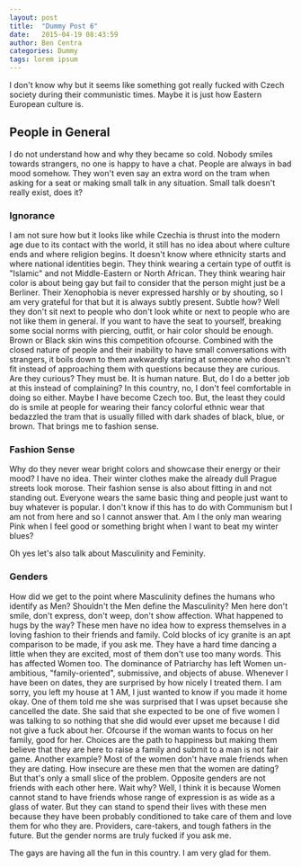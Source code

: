 ```yaml
---
layout: post
title:  "Dummy Post 6"
date:   2015-04-19 08:43:59
author: Ben Centra
categories: Dummy
tags: lorem ipsum
---
```


I don't know why but it seems like something got really fucked with Czech society during their communistic times. Maybe it is just how Eastern European culture is. 

## People in General

I do not understand how and why they became so cold. Nobody smiles towards strangers, no one is happy to have a chat. People are always in bad mood somehow. They won't even say an extra word on the tram when asking for a seat or making small talk in any situation. Small talk doesn't really exist, does it? 

### Ignorance

I am not sure how but it looks like while Czechia is thrust into the modern age due to its contact with the world, it still has no idea about where culture ends and where religion begins. It doesn't know where ethnicity starts and where national identities begin. They think wearing a certain type of outfit is "Islamic" and not Middle-Eastern or North African. They think wearing hair color is about being gay but fail to consider that the person might just be a Berliner. Their Xenophobia is never expressed harshly or by shouting, so I am very grateful for that but it is always subtly present. Subtle how? Well they don't sit next to people who don't look white or next to people who are not like them in general. If you want to have the seat to yourself, breaking some social norms with piercing, outfit, or hair color should be enough. Brown or Black skin wins this competition ofcourse. Combined with the closed nature of people and their inability to have small conversations with strangers, it boils down to them awkwardly staring at someone who doesn't fit instead of approaching them with questions because they are curious. Are they curious? They must be. It is human nature. But, do I do a better job at this instead of complaining? In this country, no, I don't feel comfortable in doing so either. Maybe I have become Czech too. But, the least they could do is smile at people for wearing their fancy colorful ethnic wear that bedazzled the tram that is usually filled with dark shades of black, blue, or brown. That brings me to fashion sense. 

### Fashion Sense

Why do they never wear bright colors and showcase their energy or their mood? I have no idea. Their winter clothes make the already dull Prague streets look morose. Their fashion sense is also about fitting in and not standing out. Everyone wears the same basic thing and people just want to buy whatever is popular. I don't know if this has to do with Communism but I am not from here and so I cannot answer that. Am I the only man wearing Pink when I feel good or something bright when I want to beat my winter blues? 

Oh yes let's also talk about Masculinity and Feminity. 

### Genders

How did we get to the point where Masculinity defines the humans who identify as Men? Shouldn't the Men define the Masculinity? Men here don't smile, don't express, don't weep, don't show affection. What happened to hugs by the way? These men have no idea how to express themselves in a loving fashion to their friends and family. Cold blocks of icy granite is an apt comparison to be made, if you ask me. They have a hard time dancing a little when they are excited, most of them don't use too many words. This has affected Women too. The dominance of Patriarchy has left Women un-ambitious, "family-oriented", submissive, and objects of abuse. Whenever I have been on dates, they are surprised by how nicely I treated them. I am sorry, you left my house at 1 AM, I just wanted to know if you made it home okay. One of them told me she was surprised that I was upset because she cancelled the date. She said that she expected to be one of five women I was talking to so nothing that she did would ever upset me because I did not give a fuck about her. Ofcourse if the woman wants to focus on her family, good for her. Choices are the path to happiness but making them believe that they are here to raise a family and submit to a man is not fair game. Another example? Most of the women don't have male friends when they are dating. How insecure are these men that the women are dating? But that's only a small slice of the problem. Opposite genders are not friends with each other here. Wait why? Well, I think it is because Women cannot stand to have friends whose range of expression is as wide as a glass of water. But they can stand to spend their lives with these men because they have been probably conditioned to take care of them and love them for who they are. Providers, care-takers, and tough fathers in the future. But the gender norms are truly fucked if you ask me. 

The gays are having all the fun in this country. I am very glad for them. 

